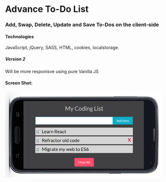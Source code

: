 # Advance To-Do List
### Add, Swap, Delete, Update and Save To-Dos on the client-side
#### Technologies
JavaScript, jQuery, SASS, HTML, cookies, localstorage.
##### Version 2
Will be more responisve using pure Vanilla JS
#### Screen Shot:
![Screenshot](screenshot.png)
